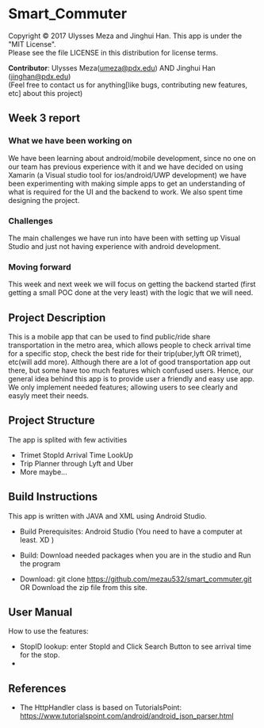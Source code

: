 # Smart_Commuter
Copyright © 2017 Ulysses Meza and Jinghui Han. This app is under the "MIT License". <br /> Please see the file LICENSE in this distribution for license terms.

**Contributor**: Ulysses Meza(umeza@pdx.edu) AND Jinghui Han (jinghan@pdx.edu) <br />
(Feel free to contact us for anything[like bugs, contributing new features, etc] about this project)

## Week 3 report
### What we have been working on
We have been learning about android/mobile development, since no one on our team has previous experience with it and we have decided
on using Xamarin (a Visual studio tool for ios/android/UWP development) we have been experimenting with making simple apps to get an
understanding of what is required for the UI and the backend to work. We also spent time designing the project.
### Challenges
The main challenges we have run into have been with setting up Visual Studio and just not having experience with android development.
### Moving forward
This week and next week we will focus on getting the backend started (first getting a small POC done at the very least) with the
logic that we will need.

## Project Description
This is a mobile app that can be used to find public/ride share transportation in the metro area, which allows people to check arrival time for a specific stop, check the best ride for their trip(uber,lyft OR trimet), etc(will add more).
Although there are a lot of good transportation app out there, but some have too much features which confused users. Hence, our general idea behind this app is to provide user a friendly and easy use app. We only implement needed features; allowing users to see clearly and easyly meet their needs. <br />


## Project Structure
The app is splited with few activities
* Trimet StopId Arrival Time LookUp 
* Trip Planner through Lyft and Uber
* More maybe...

## Build Instructions
This app is written with JAVA and XML using Android Studio.
* Build Prerequisites: Android Studio (You need to have a computer at least. XD ) <br />
* Build: Download needed packages when you are in the studio and Run the program
         
* Download: git clone https://github.com/mezau532/smart_commuter.git  OR Download the zip file from this site.

## User Manual
How to use the features: 
* StopID lookup: enter StopId and Click Search Button to see arrival time for the stop.
*

## References
* The HttpHandler class is based on TutorialsPoint: https://www.tutorialspoint.com/android/android_json_parser.html

